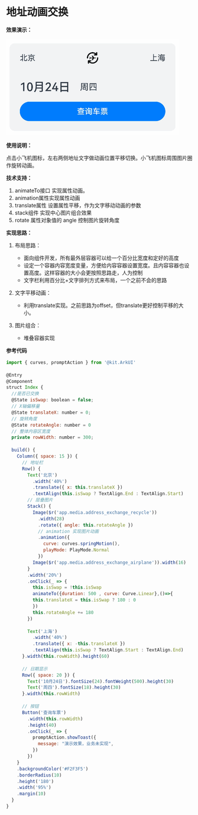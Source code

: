 # 地址动画交换

**效果演示：**

![](界面案例.assets/addressChange.gif)

**使用说明：**

点击小飞机图标，左右两侧地址文字做动画位置平移切换。小飞机图标周围图片圈作旋转动画。

**技术支持：**

1. animateTo接口  实现属性动画。
2. animation属性实现属性动画
3. translate属性 设置属性平移，作为文字移动动画的参数
4. stack组件 实现中心图片组合效果
5.  rotate 属性对象值的 angle 控制图片旋转角度

**实现思路：**

1. 布局思路：

   - 面向组件开发，所有最外层容器可以给一个百分比宽度和定好的高度
   - 设定一个容器内容宽度变量，方便给内容容器设置宽度。且内容容器也设置高度。这样容器的大小会更按照思路走，人为控制
   - 文字栏利用百分比+文字排列方式来布局，一个之前不会的思路

   

2. 文字平移动画：
   - 利用translate实现。之前思路为offset，但translate更好控制平移的大小。

3. 图片组合：
   - 堆叠容器实现

**参考代码**

```js
import { curves, promptAction } from '@kit.ArkUI'

@Entry
@Component
struct Index {
  //是否已交换
  @State isSwap: boolean = false;
  // X轴偏移量
  @State translateX: number = 0;
  // 旋转角度
  @State rotateAngle: number = 0
  // 整体内容区宽度
  private rowWidth: number = 300;

  build() {
    Column({ space: 15 }) {
      // 地址栏
      Row() {
        Text('北京')
          .width('40%')
          .translate({ x: this.translateX })
          .textAlign(this.isSwap ? TextAlign.End : TextAlign.Start)
        // 层叠图片
        Stack() {
          Image($r('app.media.address_exchange_recycle'))
            .width(28)
            .rotate({ angle: this.rotateAngle })
            // animation 实现图片动画
            .animation({
              curve: curves.springMotion(),
              playMode: PlayMode.Normal
            })
          Image($r('app.media.address_exchange_airplane')).width(16)
        }
        .width('20%')
        .onClick(_ => {
          this.isSwap = !this.isSwap
          animateTo({duration: 500 , curve: Curve.Linear},()=>{
          this.translateX = this.isSwap ? 180 : 0
          })
          this.rotateAngle += 180
        })

        Text('上海')
          .width('40%')
          .translate({ x: -this.translateX })
          .textAlign(this.isSwap ? TextAlign.Start : TextAlign.End)
      }.width(this.rowWidth).height(60)

      // 日期显示
      Row({ space: 20 }) {
        Text('10月24日').fontSize(24).fontWeight(500).height(30)
        Text('周四').fontSize(18).height(30)
      }.width(this.rowWidth)

      // 按钮
      Button('查询车票')
        .width(this.rowWidth)
        .height(40)
        .onClick(_ => {
          promptAction.showToast({
            message: "演示效果，业务未实现",
          })
        })
    }
    .backgroundColor('#F2F3F5')
    .borderRadius(10)
    .height('180')
    .width('95%')
    .margin(10)
  }
}
```

